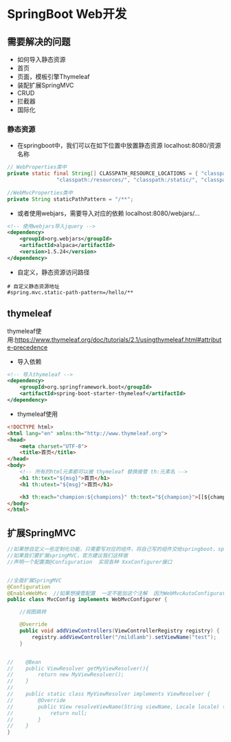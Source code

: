 # SpringBoot Web开发
## 需要解决的问题
- 如何导入静态资源
- 首页
- 页面，模板引擎Thymeleaf
- 装配扩展SpringMVC
- CRUD
- 拦截器
- 国际化

### 静态资源
- 在springboot中，我们可以在如下位置中放置静态资源 localhost:8080/资源名称
```java
// WebProperties类中
private static final String[] CLASSPATH_RESOURCE_LOCATIONS = { "classpath:/META-INF/resources/",
				"classpath:/resources/", "classpath:/static/", "classpath:/public/" };
        
//WebMvcProperties类中
private String staticPathPattern = "/**";
```
- 或者使用webjars，需要导入对应的依赖 localhost:8080/webjars/...
```xml
<!-- 使用webjars导入jquery -->
<dependency>
    <groupId>org.webjars</groupId>
    <artifactId>alpaca</artifactId>
    <version>1.5.24</version>
</dependency>
```
- 自定义，静态资源访问路径
```properties
# 自定义静态资源地址
#spring.mvc.static-path-pattern=/hello/**
```

## thymeleaf

thymeleaf使用:https://www.thymeleaf.org/doc/tutorials/2.1/usingthymeleaf.html#attribute-precedence

- 导入依赖
```xml
<!-- 导入thymeleaf -->
<dependency>
    <groupId>org.springframework.boot</groupId>
    <artifactId>spring-boot-starter-thymeleaf</artifactId>
</dependency>
```
- thymeleaf使用
```html
<!DOCTYPE html>
<html lang="en" xmlns:th="http://www.thymeleaf.org">
<head>
    <meta charset="UTF-8">
    <title>首页</title>
</head>
<body>
    <!-- 所有的html元素都可以被 thymeleaf 替换接管 th:元素名 -->
    <h1 th:text="${msg}">首页</h1>
    <h1 th:utext="${msg}">首页</h1>

    <h3 th:each="champion:${champions}" th:text="${champion}">[[${champion}]]</h3>
</body>
</html>
```
## 扩展SpringMVC
```java
//如果想自定义一些定制化功能，只需要写对应的组件，将自己写的组件交给springboot，springboot就会帮我们自动装配
//如果我们要扩展springMVC，官方建议我们这样做
//声明一个配置类@Configuration  实现各种 XxxConfigurer接口


//全面扩展SpringMVC
@Configuration
@EnableWebMvc  //如果想接管配置  一定不能加这个注解  因为WebMvcAutoConfiguration 有 @ConditionalOnMissingBean(WebMvcConfigurationSupport.class)
public class MvcConfig implements WebMvcConfigurer {

    //视图跳转

    @Override
    public void addViewControllers(ViewControllerRegistry registry) {
        registry.addViewController("/mildlamb").setViewName("test");
    }


//    @Bean
//    public ViewResolver getMyViewResolver(){
//        return new MyViewResolver();
//    }
//
//    public static class MyViewResolver implements ViewResolver {
//        @Override
//        public View resolveViewName(String viewName, Locale locale) throws Exception {
//            return null;
//        }
//    }
}
```
